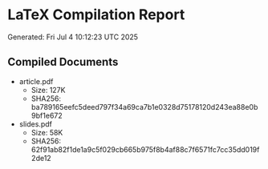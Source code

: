 # LaTeX Compilation Report
Generated: Fri Jul  4 10:12:23 UTC 2025
## Compiled Documents
- article.pdf
  - Size: 127K
  - SHA256: ba789165eefc5deed797f34a69ca7b1e0328d75178120d243ea88e0b9bf1e672
- slides.pdf
  - Size: 58K
  - SHA256: 62f91ab82f1de1a9c5f029cb665b975f8b4af88c7f6571fc7cc35dd019f2de12
